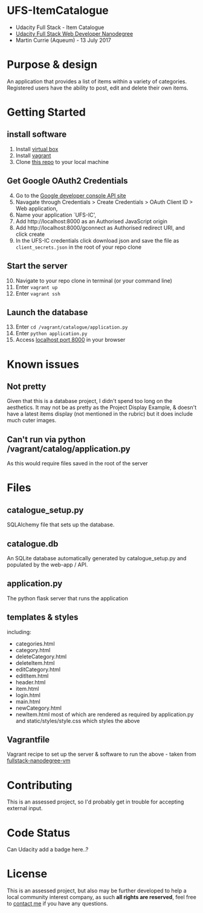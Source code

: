 # UFS-ItemCatalogue
- Udacity Full Stack - Item Catalogue
- [Udacity Full Stack Web Developer Nanodegree](
https://www.udacity.com/course/full-stack-web-developer-nanodegree--nd004)
- Martin Currie (Aqueum) - 13 July 2017

# Purpose & design
An application that provides a list of items within a variety of categories. 
Registered users have the ability to post, edit and delete their own items.

# Getting Started
## install software
1. Install [virtual box](https://www.virtualbox.org/)
2. Install [vagrant](https://www.vagrantup.com/downloads.html)
3. Clone [this repo](https://github.com/Aqueum/UFS-ItemCatalogue) to your local machine
## Get Google OAuth2 Credentials
4. Go to the [Google developer console API site](https://console.developers.google.com/apis)
5. Navagate through Credentials > Create Credentials > OAuth Client ID > Web application, 
6. Name your application `UFS-IC', 
7. Add http://localhost:8000 as an Authorised JavaScript origin 
8. Add http://localhost:8000/gconnect as Authorised redirect URI, and click create
9. In the UFS-IC credentials click download json and save the file as `client_secrets.json` in the root of your repo clone
## Start the server
10. Navigate to your repo clone in terminal (or your command line)
11. Enter `vagrant up`
12. Enter `vagrant ssh`
## Launch the database
13. Enter `cd /vagrant/catalogue/application.py`
14. Enter `python application.py`
15. Access [localhost port 8000](http://localhost:8000) in your browser

# Known issues
## Not pretty
Given that this is a database project, I didn't spend too long on the aesthetics.  It may not be as pretty as the Project Display Example, & doesn't have a latest items display (not mentioned in the rubric) but it does include much cuter images.

## Can't run via python /vagrant/catalog/application.py
As this would require files saved in the root of the server

# Files
## catalogue_setup.py
SQLAlchemy file that sets up the database.

## catalogue.db
An SQLite database automatically generated by catalogue_setup.py
and populated by the web-app / API.

## application.py
The python flask server that runs the application

## templates & styles
including:
- categories.html
- category.html
- deleteCategory.html
- deleteItem.html
- editCategory.html
- editItem.html
- header.html
- item.html
- login.html
- main.html
- newCategory.html
- newItem.html
most of which are rendered as required by application.py
and static/styles/style.css which styles the above

## Vagrantfile
Vagrant recipe to set up the server & software to run the above - taken from [fullstack-nanodegree-vm](https://github.com/udacity/fullstack-nanodegree-vm/blob/master/vagrant/Vagrantfile)

# Contributing
This is an assessed project, so I'd probably get in trouble for accepting external input.

# Code Status
Can Udacity add a badge here..?

# License
This is an assessed project, but also may be further developed to help a local community interest company,
as such **all rights are reserved**, feel free to [contact me](http://www.aqueum.com/contact/)
if you have any questions.